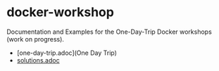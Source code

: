 # docker-workshop
Documentation and Examples for the One-Day-Trip Docker workshops (work on progress).

* [one-day-trip.adoc](One Day Trip)
* [solutions.adoc](Solutions)
